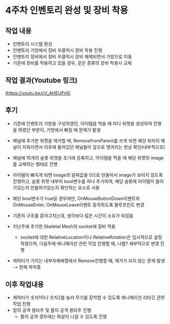 # 4주차 인벤토리 완성 및 장비 착용

## 작업 내용
+ 인벤토리 시스템 완성
+ 인벤토리 가방에서 장비 우클릭시 장비 착용 진행
+ 인벤토리 장비에서 장비 우클릭시 장비 해제되면서 가방으로 이동
+ 기존에 장비를 착용하고 있을 경우, 같은 종류의 장비 착용시 교체

## 작업 결과(Youtube 링크)
[(https://youtu.be/cV_AHEUFnII)](https://youtu.be/cV_AHEUFnII)

## 후기
+ 기존에 인벤토리 가방을 구성하였던, 아이템을 먹을 때 마다 위젯을 생성하여 진행을 하였던 부분이, 가방에서 빠질 때 문제가 발생
 + 패널에 추가한 위젯을 제거할 때, RemovefromParent를 쓰게 되면 해당 위치의 패널이 지워지면서 이후에 들어갔던 패널들이 앞으로 땡겨지는 현상 확인(내부적으로)
 + 패널에 15개의 슬롯 위젯을 초기에 등록하고, 아이템을 먹을 때 해당 위젯의 image를 교체하는 형태로 진행
 + 아이템이 빠지게 되면 image의 알파값을 0으로 만들어서 image가 보이지 않도록 진행하고, 슬롯 위젯 내부의 bool변수를 하나 추가하여, 해당 슬롯에 아이템이 들어가있는지 안들어가있는지 확인하는 요소로 사용
 + 해당 bool변수가 true일 경우에만, OnMouseButtonDown이벤트와 OnMouseEnter, OnMouseLeave이벤트 동작하도록 블루프린트 변경
   
+ 기존의 구조를 뜯어고치는데, 생각보다 많은 시간이 소요가 되었음
  
+ 지난주에 추가한 Skeletal Mesh의 socket에 장비 착용
  + socket에 대한 RelativeLocation이나 RelativeRotation은 임시적으로 설정하였으며, 다음주에 애니메이션 관련 작업 진행할 때, 나름? 세부적으로 변경 진행
    
+ 캐릭터가 가지는 내부자체배열에서 Remove진행할 때, 제거가 되지 않는 문제 발생 -> 현재 파악중
  
## 이후 작업내용
+ 캐릭터가 숫자1이나 숫자2를 눌러 무기를 장착할 수 있도록 애니메이션 리타깃 관련 작업 진행
+ 칼의 공격 몽타주 및 활의 공격 몽타주 진행
  + 활의 공격 경우에는 화살이 나갈 수 있도록 진행
